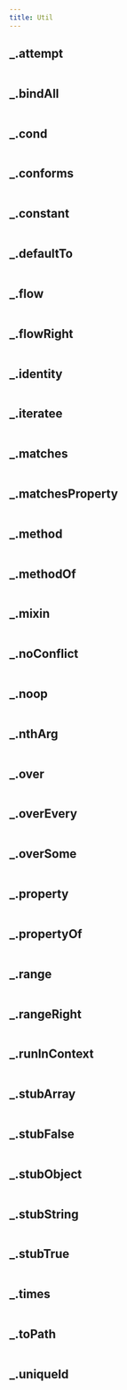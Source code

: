 ```yaml
---
title: Util
---
```

## _.attempt



```javascript

```
## _.bindAll



```javascript

```
## _.cond



```javascript

```
## _.conforms



```javascript

```
## _.constant



```javascript

```
## _.defaultTo



```javascript

```
## _.flow



```javascript

```
## _.flowRight



```javascript

```
## _.identity



```javascript

```
## _.iteratee



```javascript

```
## _.matches



```javascript

```
## _.matchesProperty



```javascript

```
## _.method



```javascript

```
## _.methodOf



```javascript

```
## _.mixin



```javascript

```
## _.noConflict



```javascript

```
## _.noop



```javascript

```
## _.nthArg



```javascript

```
## _.over



```javascript

```
## _.overEvery



```javascript

```
## _.overSome



```javascript

```
## _.property



```javascript

```
## _.propertyOf



```javascript

```
## _.range



```javascript

```
## _.rangeRight



```javascript

```
## _.runInContext



```javascript

```
## _.stubArray



```javascript

```
## _.stubFalse



```javascript

```
## _.stubObject



```javascript

```
## _.stubString



```javascript

```
## _.stubTrue



```javascript

```
## _.times



```javascript

```
## _.toPath



```javascript

```
## _.uniqueId



```javascript

```
